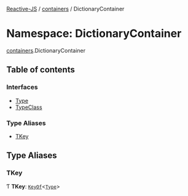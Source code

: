 [Reactive-JS](../README.md) / [containers](containers.md) / DictionaryContainer

# Namespace: DictionaryContainer

[containers](containers.md).DictionaryContainer

## Table of contents

### Interfaces

- [Type](../interfaces/containers.DictionaryContainer.Type.md)
- [TypeClass](../interfaces/containers.DictionaryContainer.TypeClass.md)

### Type Aliases

- [TKey](containers.DictionaryContainer.md#tkey)

## Type Aliases

### TKey

Ƭ **TKey**: [`KeyOf`](containers.KeyedContainer.md#keyof)<[`Type`](../interfaces/containers.DictionaryContainer.Type.md)\>
